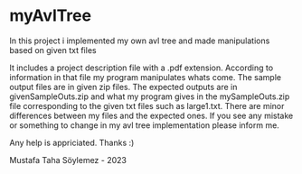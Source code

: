# myAvlTree
In this project i implemented my own avl tree and made manipulations based on given txt files

It includes a project description file with a .pdf extension. According to information in that file my program manipulates whats come.
The sample output files are in given zip files. The expected outputs are in givenSampleOuts.zip and what my program gives in the mySampleOuts.zip file
corresponding to the given txt files such as large1.txt. There are minor differences between my files and the expected ones. If you see any mistake or something to
change in my avl tree implementation please inform me.

Any help is appriciated. Thanks :)

Mustafa Taha Söylemez - 2023
